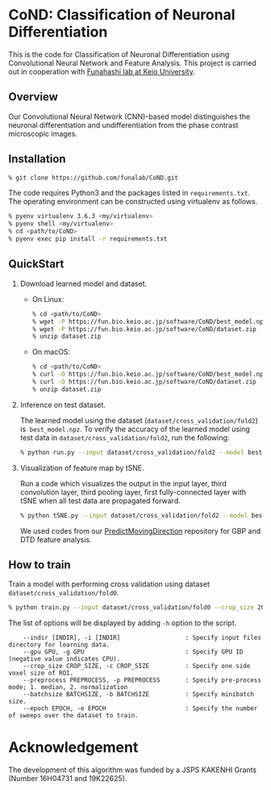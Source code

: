 # CoND: Classification of Neuronal Differentiation

This is the code for Classification of Neuronal Differentiation using Convolutional Neural Network and Feature Analysis.
This project is carried out in cooperation with [Funahashi lab at Keio University](https://fun.bio.keio.ac.jp/).


## Overview

Our Convolutional Neural Network (CNN)-based model distinguishes the neuronal differentiation and undifferentiation from the phase contrast microscopic images.


## Installation

```sh
% git clone https://github.com/funalab/CoND.git
```

The code requires Python3 and the packages listed in `requirements.txt`.
The operating environment can be constructed using virtualenv as follows.

```sh
% pyenv virtualenv 3.6.3 <my/virtualenv>
% pyenv shell <my/virtualenv>
% cd <path/to/CoND>
% pyenv exec pip install -r requirements.txt
```


## QuickStart

1. Download learned model and dataset.

    - On Linux:

        ```sh
        % cd <path/to/CoND>
        % wget -P https://fun.bio.keio.ac.jp/software/CoND/best_model.npz
        % wget -P https://fun.bio.keio.ac.jp/software/CoND/dataset.zip
        % unzip dataset.zip
        ```

    - On macOS:

        ```sh
        % cd <path/to/CoND>
        % curl -O https://fun.bio.keio.ac.jp/software/CoND/best_model.npz
        % curl -O https://fun.bio.keio.ac.jp/software/CoND/dataset.zip
        % unzip dataset.zip
        ```


2. Inference on test dataset.

   The learned model using the dataset (`dataset/cross_validation/fold2`) is` best_model.npz`.
   To verify the accuracy of the learned model using test data in `dataset/cross_validation/fold2`, run the following:

   ```sh
   % python run.py --input dataset/cross_validation/fold2 --model best_model.npz [--gpu gpu]
   ```


3. Visualization of feature map by tSNE.

   Run a code which visualizes the output in the input layer, third convolution layer, third pooling layer, first fully-connected layer with tSNE when all test data are propagated forward.

   ```sh
   % python tSNE.py --input dataset/cross_validation/fold2 --model best_model.npz [--gpu gpu]
   ```

   We used codes from our [PredictMovingDirection](https://github.com/funalab/PredictMovingDirection) repository for GBP and DTD feature analysis.


## How to train

Train a model with performing cross validation using dataset `dataset/cross_validation/fold0`.

```sh
% python train.py --input dataset/cross_validation/fold0 --crop_size 200 --preprocess 1 --batchsize 2 --epoch 100 [--gpu gpu]
```

The list of options will be displayed by adding `-h` option to the script.

```
    --indir [INDIR], -i [INDIR]                  : Specify input files directory for learning data.
    --gpu GPU, -g GPU                            : Specify GPU ID (negative value indicates CPU).
    --crop_size CROP_SIZE, -c CROP_SIZE          : Specify one side voxel size of ROI.
    --preprocess PREPROCESS, -p PREPROCESS       : Specify pre-process mode; 1. median, 2. normalization
    --batchsize BATCHSIZE, -b BATCHSIZE          : Specify minibatch size.
    --epoch EPOCH, -e EPOCH                      : Specify the number of sweeps over the dataset to train.
```


# Acknowledgement

The development of this algorithm was funded by a JSPS KAKENHI Grants (Number 16H04731 and 19K22625).
